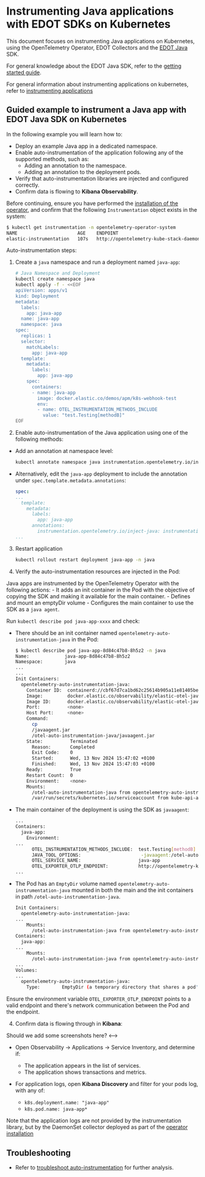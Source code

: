 # Instrumenting Java applications with EDOT SDKs on Kubernetes

This document focuses on instrumenting Java applications on Kubernetes, using the OpenTelemetry Operator, EDOT Collectors and the [EDOT Java](https://github.com/elastic/elastic-otel-java) SDK.

For general knowledge about the EDOT Java SDK, refer to the [getting started guide](https://github.com/elastic/elastic-otel-java/blob/main/docs/get-started.md).

For general information about instrumenting applications on kubernetes, refer to [instrumenting applications](./instrumenting-applications.md)

## Guided example to instrument a Java app with EDOT Java SDK on Kubernetes

In the following example you will learn how to:

- Deploy an example Java app in a dedicated namespace.
- Enable auto-instrumentation of the application following any of the supported methods, such as:
  - Adding an annotation to the namespace.
  - Adding an annotation to the deployment pods.
- Verify that auto-instrumentation libraries are injected and configured correctly.
- Confirm data is flowing to **Kibana Observability**.

Before continuing, ensure you have performed the [installation of the operator](./README.md), and confirm that the following `Instrumentation` object exists in the system:

```bash
$ kubectl get instrumentation -n opentelemetry-operator-system
NAME                      AGE    ENDPOINT                                                                                                
elastic-instrumentation   107s   http://opentelemetry-kube-stack-daemon-collector.opentelemetry-operator-system.svc.cluster.local:4318
```

Auto-instrumentation steps:

1. Create a `java` namespace and run a deployment named `java-app`:

    ```bash
    # Java Namespace and Deployment
    kubectl create namespace java
    kubectl apply -f - <<EOF
    apiVersion: apps/v1
    kind: Deployment
    metadata:
      labels:
        app: java-app
      name: java-app
      namespace: java
    spec:
      replicas: 1
      selector:
        matchLabels:
          app: java-app
      template:
        metadata:
          labels:
            app: java-app
        spec:
          containers:
          - name: java-app
            image: docker.elastic.co/demos/apm/k8s-webhook-test
            env:
            - name: OTEL_INSTRUMENTATION_METHODS_INCLUDE
              value: "test.Testing[methodB]"
    EOF
    ```

2. Enable auto-instrumentation of the Java application using one of the following methods:

  - Add an annotation at namespace level:

    ```bash
    kubectl annotate namespace java instrumentation.opentelemetry.io/inject-java=instrumentation.opentelemetry.io/inject-java
    ```

  - Alternatively, edit the `java-app` deployment to include the annotation under `spec.template.metadata.annotations`:

    ```yaml
    spec:
    ...
      template:
        metadata:
          labels:
            app: java-app
          annotations:
            instrumentation.opentelemetry.io/inject-java: instrumentation.opentelemetry.io/inject-java
    ...
    ```

3. Restart application

    ```bash
    kubectl rollout restart deployment java-app -n java
    ```

3. Verify the auto-instrumentation resources are injected in the Pod:

  Java apps are instrumented by the OpenTelemetry Operator with the following actions:
    - It adds an init container in the Pod with the objective of copying the SDK and making it available for the main container.
    - Defines and mount an emptyDir volume 
    - Configures the main container to use the SDK as a `java agent`.

  Run `kubectl describe pod java-app-xxxx` and check:

  - There should be an init container named `opentelemetry-auto-instrumentation-java` in the Pod:

    ```bash
    $ kubectl describe pod java-app-8d84c47b8-8h5z2 -n java
    Name:             java-app-8d84c47b8-8h5z2
    Namespace:        java
    ...
    ...
    Init Containers:
      opentelemetry-auto-instrumentation-java:
        Container ID:  containerd://cbf67d7ca1bd62c25614b905a11e81405bed6fd215f2df21f84b90fd0279230b
        Image:         docker.elastic.co/observability/elastic-otel-javaagent:1.0.0
        Image ID:      docker.elastic.co/observability/elastic-otel-javaagent@sha256:28d65d04a329c8d5545ed579d6c17f0d74800b7b1c5875e75e0efd29e210566a
        Port:          <none>
        Host Port:     <none>
        Command:
          cp
          /javaagent.jar
          /otel-auto-instrumentation-java/javaagent.jar
        State:          Terminated
          Reason:       Completed
          Exit Code:    0
          Started:      Wed, 13 Nov 2024 15:47:02 +0100
          Finished:     Wed, 13 Nov 2024 15:47:03 +0100
        Ready:          True
        Restart Count:  0
        Environment:    <none>
        Mounts:
          /otel-auto-instrumentation-java from opentelemetry-auto-instrumentation-java (rw)
          /var/run/secrets/kubernetes.io/serviceaccount from kube-api-access-swhn5 (ro)
    ```

  - The main container of the deployment is using the SDK as `javaagent`: 

    ```bash
    ...
    Containers:
      java-app:
        Environment:
    ...
          OTEL_INSTRUMENTATION_METHODS_INCLUDE:  test.Testing[methodB]
          JAVA_TOOL_OPTIONS:                      -javaagent:/otel-auto-instrumentation-java/javaagent.jar
          OTEL_SERVICE_NAME:                     java-app
          OTEL_EXPORTER_OTLP_ENDPOINT:           http://opentelemetry-kube-stack-daemon-collector.opentelemetry-operator-system.svc.cluster.local:4318
    ...
    ```

  - The Pod has an `EmptyDir` volume named `opentelemetry-auto-instrumentation-java` mounted in both the main and the init containers in path `/otel-auto-instrumentation-java`.

    ```bash
    Init Containers:
      opentelemetry-auto-instrumentation-java:
    ...
        Mounts:
          /otel-auto-instrumentation-java from opentelemetry-auto-instrumentation-java (rw)
    Containers:
      java-app:
    ...  
        Mounts:
          /otel-auto-instrumentation-java from opentelemetry-auto-instrumentation-java (rw)
    ...
    Volumes:
    ...
      opentelemetry-auto-instrumentation-java:
        Type:        EmptyDir (a temporary directory that shares a pod's lifetime)
    ```

  Ensure the environment variable `OTEL_EXPORTER_OTLP_ENDPOINT` points to a valid endpoint and there's network communication between the Pod and the endpoint.

4. Confirm data is flowing through in **Kibana**:
<!--> Should we add some screenshots here? <-->

  - Open Observability -> Applications -> Service Inventory, and determine if:
    - The application appears in the list of services.
    - The application shows transactions and metrics.
  
  - For application logs, open **Kibana Discovery** and filter for your pods log, with any of:
    - `k8s.deployment.name: "java-app"`
    - `k8s.pod.name: java-app*`

  Note that the application logs are not provided by the instrumentation library, but by the DaemonSet collector deployed as part of the [operator installation](./README.md)

## Troubleshooting

- Refer to [troubleshoot auto-instrumentation](./troubleshoot-auto-instrumentation.md) for further analysis.
